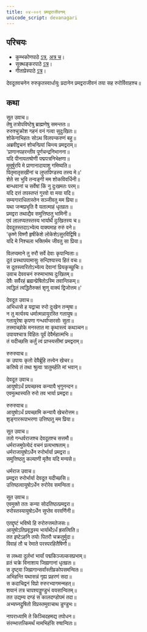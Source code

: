 ```yaml
---  
title: ०४-००९ प्रमद्वराजीवनम्
unicode_script: devanagari
---  
```


## परिचयः
- कुम्भकोणपाठे [ऽत्र](https://archive.org/details/mahAbhArata-kumbhakoNam/page/n369), [अत्र च](https://sanskritdocuments.org/mirrors/mahabharata/mbhK/mahabharata-k-01-sa.html)।
- सुक्थङ्करपाठे [ऽत्र](http://bombay.indology.info/mahabharata/text/UD/MBh01.txt)।
- गीताप्रेस्पाठे [ऽत्र](https://archive.org/stream/mahabharata01ramauoft#page/564/mode/2up)।


देवदूतवचनेन रुरुकृतस्वार्धायुः प्रदानेन प्रमद्वराजीवनं तया सह रुरोर्विवाहश्च॥  

## कथा

 सूत उवाच॥  
तेषु तत्रोपविष्टेषु ब्राह्मणेषु समन्ततः॥  
रुरुश्चुक्रोश गहनं वनं गत्वा सुदुःखितः॥  
शोकेनाभिहतः सोऽथ विलपन्करुणं बहु॥  
अब्रवीद्वचनं शोचन्प्रियां चिन्त्य प्रमद्वराम्॥  
'प्राणानपहरन्तीव पूर्णचन्द्रनिभानना॥  
यदि पीनायतश्रोणी पद्मपत्रनिभेक्षणा॥  
मुमूर्षुरपि मे प्राणानादायाशु गमिष्यति॥  
पितृमातृसखीनां च लुप्तपिण्डस्य तस्य मे॥'  
शेते सा भुवि तन्वङ्गी मम शोकविवर्धिनी॥  
बान्धवानां च सर्वेषां किं नु दुःखमतः परम्॥  
यदि दत्तं तपस्तप्तं गुरवो वा मया यदि॥  
सम्यगाराधितास्तेन सञ्जीवतु मम प्रिया॥  
यथा जन्मप्रभृति वै यतात्माहं धृतव्रतः॥  
प्रमद्वरा तथाद्यैव समुत्तिष्ठतु भामिनी॥  
एवं लालप्यतस्तस्य भार्यार्थे दुःखितस्य च॥  
देवदूतस्तदाऽभ्येत्य वाक्यमाह रुरुं वने॥  
'कृष्णे विष्णौ हृषीकेशे लोकेशेऽसुरविद्विषि॥  
यदि मे निश्चला भक्तिर्मम जीवतु सा प्रिया॥  

विलप्यमाने तु रुरौ सर्वे देवाः कृपान्विताः॥  
दूतं प्रस्थापयामासुः सन्दिश्यास्य हितं वचः॥  
स दूतस्त्वरितोऽभ्येत्य देवानां प्रियकृच्छुचिः॥  
उवाच देववचनं रुरुमाभाष्य दुःखितम्॥  
देवैः सर्वैरहं ब्रह्मन्प्रेषितोऽस्मि तवान्तिकम्॥  
त्वद्धितं त्वद्धितैरुक्तं शृणु वाक्यं द्विजोत्तम॥'  

 देवदूत उवाच॥  
अभिधत्से ह यद्वाचा रुरो दुःखेन तन्मृषा॥  
न तु मर्त्यस्य धर्मात्मन्नायुरस्ति गतायुषः॥  
गतायुरेषा कृपणा गन्धर्वाप्सरसोः सुता॥  
तस्माच्छोके मनस्तात मा कृथास्त्वं कथञ्चन॥  
उपायश्चात्र विहितः पूर्वं देवैर्महात्मभिः॥  
तं यदीच्छसि कर्तुं त्वं प्राप्स्यसीमां प्रमद्वराम्॥  

 रुरुरुवाच॥  
क उपायः कृतो देवैर्ब्रूहि तत्त्वेन खेचर॥  
करिष्ये तं तथा श्रुत्वा त्रातुमर्हति मां भवान्॥  

 देवदूत उवाच॥  
आयुषोऽर्धं प्रयच्छस्व कन्यायै भृगुनन्दन॥  
एवमुत्थास्यति रुरो तव भार्या प्रमद्वरा॥  

 रुरुरुवाच॥  
आयुषोऽर्धं प्रयच्छामि कन्यायै खेचरोत्तम॥  
शृङ्गाररूपाभरणा उत्तिष्ठतु मम प्रिया॥  

 सूत उवाच॥  
ततो गन्धर्वराजश्च देवदूतश्च सत्तमौ॥  
धर्मराजमुपेत्येदं वचनं प्रत्यभाषताम्॥  
धर्मराजायुषोऽर्धेन रुरोर्भार्या प्रमद्वरा॥  
समुत्तिष्ठतु कल्याणी मृतैव यदि मन्यसे॥  

 धर्मराज उवाच॥  
प्रमद्वरा रुरोर्भार्या देवदूत यदीच्छसि॥  
उत्तिष्ठत्वायुषोऽर्धेन रुरोरेव समन्विता॥  

 सूत उवाच॥  
एवमुक्ते ततः कन्या सोदतिष्ठत्प्रमद्वरा॥  
रुरोस्तस्यायुषोऽर्धेन सुप्तेव वरवर्णिनी॥  

एतद्दृष्टं भविष्ये हि रुरोरुत्तमतेजसः॥  
आयुषोऽतिप्रवृद्धस्य भार्यार्थेऽर्धं ह्रसत्विति॥  
तत इष्टेऽहनि तयोः पितरौ चक्रतुर्मुदा॥  
विवाहं तौ च रेमाते परस्परहितैषिणौ॥  

स लब्ध्वा दुर्लभां भार्यां पद्मकिञ्जल्कसप्रभाम्॥  
व्रतं चक्रे विनाशाय जिह्मगानां धृतव्रतः॥  
स दृष्ट्वा जिह्मगान्सर्वांस्तीव्रकोपसमन्वितः॥  
अभिहन्ति यथासन्नं गृह्य प्रहरणं सदा॥  
स कदाचिद्वनं विप्रो रुरुरभ्यागमन्महत्॥  
शयानं तत्र चापश्यड्डुण्डुभं वयसान्वितम्॥  
तत उद्यम्य दण्डं स कालदण्डोपमं तदा॥  
अभ्यघ्नद्रुषितो विप्रस्तमुवाचाथ डुण्डुभः॥  

नापराध्यामि ते किञ्चिदहमद्य तपोधन॥  
संरम्भात्तत्किमर्थं मामभिहंसि रुषान्वितः॥  
